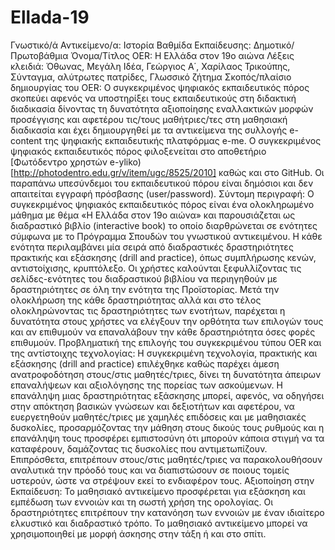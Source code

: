 # Ellada-19
Γνωστικό/ά Αντικείμενο/α: Ιστορία
Βαθμίδα Εκπαίδευσης: Δημοτικό/Πρωτοβάθμια
Όνομα/Τίτλος OER: Η Ελλάδα στον 19ο αιώνα
Λέξεις κλειδιά: Όθωνας, Μεγάλη Ιδέα, Γεώργιος Α΄, Χαρίλαος Τρικούπης, Σύνταγμα, αλύτρωτες πατρίδες, Γλωσσικό ζήτημα
Σκοπός/πλαίσιο δημιουργίας του OER: Ο συγκεκριμένος ψηφιακός εκπαιδευτικός πόρος σκοπεύει αφενός να υποστηρίξει τους εκπαιδευτικούς στη διδακτική διαδικασία δίνοντας τη δυνατότητα αξιοποίησης εναλλακτικών μορφών προσέγγισης και αφετέρου τις/τους μαθήτριες/τες στη μαθησιακή διαδικασία και έχει δημιουργηθεί με τα αντικείμενα της συλλογής e-content της ψηφιακής εκπαιδευτικής πλατφόρμας e-me. Ο συγκεκριμένος ψηφιακός εκπαιδευτικός πόρος φιλοξενείται στο αποθετήριο [Φωτόδεντρο χρηστών e-yliko) [http://photodentro.edu.gr/v/item/ugc/8525/2010] καθώς και στο GitHub. Οι παραπάνω υπεσύνδεμοι του εκπαιδευτικού πόρου είναι δημόσιοι και δεν απαιτείται εγγραφή πρόσβασης (user/password).
Σύντομη περιγραφή: Ο συγκεκριμένος ψηφιακός εκπαιδευτικός πόρος είναι ένα ολοκληρωμένο μάθημα με θέμα «Η Ελλάδα στον 19ο αιώνα» και παρουσιάζεται ως διαδραστικό βιβλίο (interactive book) το οποίο διαρθρώνεται σε ενότητες σύμφωνα με το Πρόγραμμα Σπουδών του γνωστικού αντικειμένου. Η κάθε ενότητα περιλαμβάνει μία σειρά από διαδραστικές δραστηριότητες πρακτικής και εξάσκησης (drill and practice), όπως συμπλήρωσης κενών, αντιστοίχισης, κρυπτόλεξο. Οι χρήστες καλούνται ξεφυλλίζοντας τις σελίδες-ενότητες του διαδραστικού βιβλίου να περιηγηθούν με δραστηριότητες σε όλη την ενότητα της Προϊστορίας. Μετά την ολοκλήρωση της κάθε δραστηριότητας αλλά και στο τέλος ολοκληρώνοντας τις δραστηριότητες των ενοτήτων, παρέχεται η δυνατότητα στους χρήστες να ελέγξουν την ορθότητα των επιλογών τους και αν επιθυμούν να επαναλάβουν την κάθε δραστηριότητα όσες φορές επιθυμούν.
Προβληματική της επιλογής του συγκεκριμένου τύπου OER και της αντίστοιχης τεχνολογίας: Η συγκεκριμένη τεχνολογία, πρακτικής και εξάσκησης (drill and practice) επιλέχθηκε καθώς παρέχει άμεση ανατροφοδότηση στους/στις μαθητές/τριες, δίνει τη δυνατότητα άπειρων επαναλήψεων και αξιολόγησης της πορείας των ασκούμενων. Η επανάληψη μιας δραστηριότητας εξάσκησης μπορεί, αφενός, να οδηγήσει στην απόκτηση βασικών γνώσεων και δεξιοτήτων και αφετέρου, να ευεργετηθούν μαθητές/τριες με χαμηλές επιδόσεις και με μαθησιακές δυσκολίες, προσαρμόζοντας την μάθηση στους δικούς τους ρυθμούς και η επανάληψη τους προσφέρει εμπιστοσύνη ότι μπορούν κάποια στιγμή να τα καταφέρουν, δαμάζοντας τις δυσκολίες που αντιμετωπίζουν. Επιπρόσθετα, επιτρέπουν στους/στις μαθητές/τριες να παρακολουθήσουν αναλυτικά την πρόοδό τους και να διαπιστώσουν σε ποιους τομείς υστερούν, ώστε να στρέψουν εκεί το ενδιαφέρον τους.
Αξιοποίηση στην Εκπαίδευση: Το μαθησιακό αντικείμενο προσφέρεται για εξάσκηση και εμπέδωση των εννοιών και τη σωστή χρήση της ορολογίας. Οι δραστηριότητες επιτρέπουν την κατανόηση των εννοιών με έναν ιδιαίτερο ελκυστικό και διαδραστικό τρόπο. Το μαθησιακό αντικείμενο μπορεί να χρησιμοποιηθεί με μορφή άσκησης στην τάξη ή και στο σπίτι.
